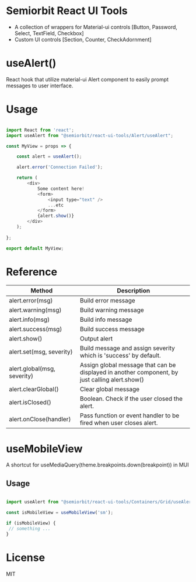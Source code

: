 # Semiorbit React UI Tools

* A collection of wrappers for Material-ui controls [Button, Password, Select, TextField, Checkbox]
* Custom UI controls [Section, Counter, CheckAdornment]

# useAlert()

React hook that utilize material-ui Alert component to easily prompt messages to user interface.

# Usage

```javascript

import React from 'react';
import useAlert from "@semiorbit/react-ui-tools/Alert/useAlert";

const MyView = props => {

    const alert = useAlert();

    alert.error('Connection Failed');

    return (
        <div>
            Some content here!
            <form>
                <input type="text" />
                ...etc
            </form>
            {alert.show()}
        </div>
    );
    
};

export default MyView;

```

# Reference


| Method                      | Description                                                                                    |
|-----------------------------|------------------------------------------------------------------------------------------------|
| alert.error(msg)            | Build error message                                                                            |
| alert.warning(msg)          | Build warning message                                                                          |
| alert.info(msg)             | Build info message                                                                             |
| alert.success(msg)          | Build success message                                                                          |
| alert.show()                | Output alert                                                                                   |
| alert.set(msg, severity)    | Build message and assign severity which is 'success' by default.                               |
| alert.global(msg, severity) | Assign global message that can be displayed in another component, by just calling alert.show() |
| alert.clearGlobal()         | Clear global message                                                                           |
| alert.isClosed()            | Boolean. Check if the user closed the alert.                                                   |
| alert.onClose(handler)      | Pass function or event handler to be fired when user closes alert.                             |


# useMobileView

A shortcut for useMediaQuery(theme.breakpoints.down(breakpoint)) in MUI

## Usage

```javascript

import useAlert from "@semiorbit/react-ui-tools/Containers/Grid/useAlert";

const isMobileView = useMobileView('sm');

if (isMobileView) {
 // something ...
}

```


# License

MIT